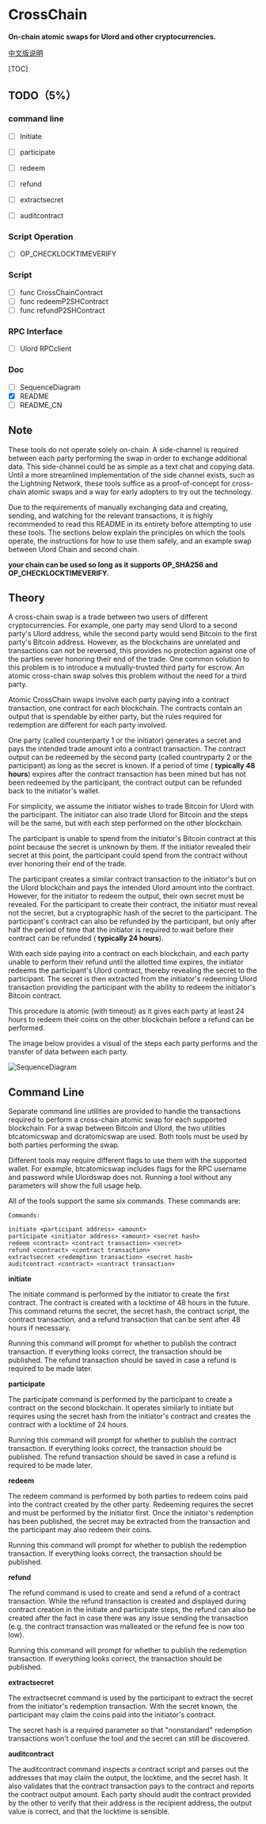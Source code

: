 # CrossChain
**On-chain atomic swaps for Ulord and other cryptocurrencies.**

[中文版说明](https://github.com/UlordChain/CrossChain/blob/master/README_CN.md)



[TOC]



## TODO（5%）

### command line
- [ ] Initiate

- [ ] participate

- [ ] redeem

- [ ] refund

- [ ] extractsecret

- [ ] auditcontract

### Script Operation
- [ ] OP_CHECKLOCKTIMEVERIFY

### Script
- [ ] func CrossChainContract
- [ ] func redeemP2SHContract
- [ ] func refundP2SHContract
### RPC Interface
- [ ] Ulord RPCclient
### Doc
- [ ] SequenceDiagram
- [x] README
- [ ] README_CN

## Note
These tools do not operate solely on-chain. A side-channel is required between each party performing the swap in order to exchange additional data. This side-channel could be as simple as a text chat and copying data. Until a more streamlined implementation of the side channel exists, such as the Lightning Network, these tools suffice as a proof-of-concept for cross-chain atomic swaps and a way for early adopters to try out the technology.

Due to the requirements of manually exchanging data and creating, sending, and watching for the relevant transactions, it is highly recommended to read this README in its entirety before attempting to use these tools. The sections below explain the principles on which the tools operate, the instructions for how to use them safely, and an example swap between Ulord Chain and second chain.

**your chain can be used so long as it supports OP_SHA256 and OP_CHECKLOCKTIMEVERIFY.**

## Theory

A cross-chain swap is a trade between two users of different cryptocurrencies. For example, one party may send Ulord to a second party's Ulord address, while the second party would send Bitcoin to the first party's Bitcoin address. However, as the blockchains are unrelated and transactions can not be reversed, this provides no protection against one of the parties never honoring their end of the trade. One common solution to this problem is to introduce a mutually-trusted third party for escrow. An atomic cross-chain swap solves this problem without the need for a third party.

Atomic CrossChain swaps involve each party paying into a contract transaction, one contract for each blockchain. The contracts contain an output that is spendable by either party, but the rules required for redemption are different for each party involved.

One party (called counterparty 1 or the initiator) generates a secret and pays the intended trade amount into a contract transaction. The contract output can be redeemed by the second party (called countryparty 2 or the participant) as long as the secret is known. If a period of time ( **typically 48 hours**) expires after the contract transaction has been mined but has not been redeemed by the participant, the contract output can be refunded back to the initiator's wallet.

For simplicity, we assume the initiator wishes to trade Bitcoin for Ulord with the participant. The initiator can also trade Ulord for Bitcoin and the steps will be the same, but with each step performed on the other blockchain.

The participant is unable to spend from the initiator's Bitcoin contract at this point because the secret is unknown by them. If the initiator revealed their secret at this point, the participant could spend from the contract without ever honoring their end of the trade.

The participant creates a similar contract transaction to the initiator's but on the Ulord blockchain and pays the intended Ulord amount into the contract. However, for the initiator to redeem the output, their own secret must be revealed. For the participant to create their contract, the initiator must reveal not the secret, but a cryptographic hash of the secret to the participant. The participant's contract can also be refunded by the participant, but only after half the period of time that the initiator is required to wait before their contract can be refunded ( **typically 24 hours**).

With each side paying into a contract on each blockchain, and each party unable to perform their refund until the allotted time expires, the initiator redeems the participant's Ulord contract, thereby revealing the secret to the participant. The secret is then extracted from the initiator's redeeming Ulord transaction providing the participant with the ability to redeem the initiator's Bitcoin contract.

This procedure is atomic (with timeout) as it gives each party at least 24 hours to redeem their coins on the other blockchain before a refund can be performed.

The image below provides a visual of the steps each party performs and the transfer of data between each party.

![SequenceDiagram](https://github.com/UlordChain/CrossChain/blob/master/CrossChain%E2%80%98s%20SequenceDiagram_EN.jpg)

## Command Line
Separate command line utilities are provided to handle the transactions required to perform a cross-chain atomic swap for each supported blockchain. For a swap between Bitcoin and Ulord, the two utilities btcatomicswap and dcratomicswap are used. Both tools must be used by both parties performing the swap.

Different tools may require different flags to use them with the supported wallet. For example, btcatomicswap includes flags for the RPC username and password while Ulordswap does not. Running a tool without any parameters will show the full usage help.

All of the tools support the same six commands. These commands are:

  ```
Commands:

  initiate <participant address> <amount>
  participate <initiator address> <amount> <secret hash>
  redeem <contract> <contract transaction> <secret>
  refund <contract> <contract transaction>
  extractsecret <redemption transaction> <secret hash>
  auditcontract <contract> <contract transaction>
  ```
**initiate <participant address> <amount>**

The initiate command is performed by the initiator to create the first contract. The contract is created with a locktime of 48 hours in the future. This command returns the secret, the secret hash, the contract script, the contract transaction, and a refund transaction that can be sent after 48 hours if necessary.

Running this command will prompt for whether to publish the contract transaction. If everything looks correct, the transaction should be published. The refund transaction should be saved in case a refund is required to be made later.

**participate <initiator address> <amount> <secret hash>**

The participate command is performed by the participant to create a contract on the second blockchain. It operates similarly to initiate but requires using the secret hash from the initiator's contract and creates the contract with a locktime of 24 hours.

Running this command will prompt for whether to publish the contract transaction. If everything looks correct, the transaction should be published. The refund transaction should be saved in case a refund is required to be made later.

**redeem <contract> <contract transaction> <secret>**

The redeem command is performed by both parties to redeem coins paid into the contract created by the other party. Redeeming requires the secret and must be performed by the initiator first. Once the initiator's redemption has been published, the secret may be extracted from the transaction and the participant may also redeem their coins.

Running this command will prompt for whether to publish the redemption transaction. If everything looks correct, the transaction should be published.

**refund <contract> <contract transaction>**

The refund command is used to create and send a refund of a contract transaction. While the refund transaction is created and displayed during contract creation in the initiate and participate steps, the refund can also be created after the fact in case there was any issue sending the transaction (e.g. the contract transaction was malleated or the refund fee is now too low).

Running this command will prompt for whether to publish the redemption transaction. If everything looks correct, the transaction should be published.

**extractsecret <redemption transaction> <secret hash>**

The extractsecret command is used by the participant to extract the secret from the initiator's redemption transaction. With the secret known, the participant may claim the coins paid into the initiator's contract.

The secret hash is a required parameter so that "nonstandard" redemption transactions won't confuse the tool and the secret can still be discovered.

**auditcontract <contract> <contract transaction>**

The auditcontract command inspects a contract script and parses out the addresses that may claim the output, the locktime, and the secret hash. It also validates that the contract transaction pays to the contract and reports the contract output amount. Each party should audit the contract provided by the other to verify that their address is the recipient address, the output value is correct, and that the locktime is sensible.
